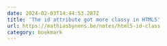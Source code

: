 ```yaml
---
date: 2024-02-03T14:44:53.287Z
title: 'The id attribute got more classy in HTML5'
url: https://mathiasbynens.be/notes/html5-id-class
category: bookmark
---
```

